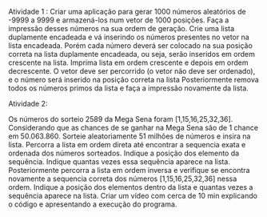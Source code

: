 Atividade 1 :
Criar uma aplicação para gerar 1000 números aleatórios de -9999 a 9999 e armazená-los  num vetor de 1000 posições. Faça a impressão desses números na sua ordem de geração. Crie uma lista duplamente encadeada e vá inserindo os números presentes no vetor na lista encadeada. Porém cada número deverá ser colocado na sua posição correta na lista duplamente encadeada, ou seja,  serão inseridos em ordem crescente na lista. Imprima lista em ordem crescente e depois em ordem decrescente. O vetor deve ser percorrido (o vetor não deve ser ordenado), e o número será inserido na posição correta na lista Posteriormente remova todos os números primos da lista e faça a impressão novamente da lista.


Atividade 2:

Os números do sorteio 2589 da Mega Sena foram  [1,15,16,25,32,36]. Considerando que as chances de se ganhar na Mega Sena são de 1 chance em 50.063.860. Sorteie aleatoriamente 51 milhões de números e insira na lista. Percorra a lista em ordem direta até encontrar a sequencia exata e ordenada dos números sorteados. Indique a posição dos elemento da sequência. Indique quantas vezes essa sequência aparece na lista. Posteriormente percorra a lista em ordem inversa e verifique se encontra novamente a sequencia correta dos números [1,15,16,25,32,36] nessa ordem. Indique a posição dos elementos dentro da lista e quantas vezes a sequência aparece na lista. Criar um vídeo com cerca de 10 min explicando o código e apresentando a execução do programa. 

